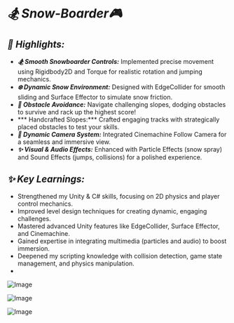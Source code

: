 # ***🏂 Snow-Boarder🎮***

## *🌟 Highlights:*
- ***🏂 Smooth Snowboarder Controls:*** Implemented precise movement using Rigidbody2D and Torque for realistic rotation and jumping mechanics.
- ***❄️ Dynamic Snow Environment:*** Designed with EdgeCollider for smooth sliding and Surface Effector to simulate snow friction.
- ***🚧 Obstacle Avoidance:*** Navigate challenging slopes, dodging obstacles to survive and rack up the highest score!
- *** Handcrafted Slopes:*** Crafted engaging tracks with strategically placed obstacles to test your skills.
- ***🎥 Dynamic Camera System:*** Integrated Cinemachine Follow Camera for a seamless and immersive view.
- ***✨ Visual & Audio Effects:*** Enhanced with Particle Effects (snow spray) and Sound Effects (jumps, collisions) for a polished experience.

## *✨ Key Learnings:*
- Strengthened my Unity & C# skills, focusing on 2D physics and player control mechanics.
- Improved level design techniques for creating dynamic, engaging challenges.
- Mastered advanced Unity features like EdgeCollider, Surface Effector, and Cinemachine.
- Gained expertise in integrating multimedia (particles and audio) to boost immersion.
- Deepened my scripting knowledge with collision detection, game state management, and physics manipulation.
- 
![Image](https://github.com/user-attachments/assets/c3699abe-5ef5-40ad-af84-2f3eefbc70aa)

![Image](https://github.com/user-attachments/assets/1f89001f-7abd-49bc-a625-8f277d25311f)

![Image](https://github.com/user-attachments/assets/6dad6a77-943d-4ef6-a943-ec6451402e7f)
